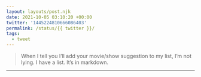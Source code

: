 ```yaml
---
layout: layouts/post.njk
date: 2021-10-05 03:10:20 +00:00
twitter: '1445224810666086403'
permalink: /status/{{ twitter }}/
tags: 
  - tweet
---
```


> When I tell you I’ll add your movie/show suggestion to my list, I’m not lying. I have a list. It’s in markdown.

---
